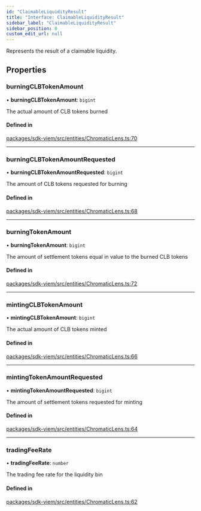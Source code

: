```yaml
---
id: "ClaimableLiquidityResult"
title: "Interface: ClaimableLiquidityResult"
sidebar_label: "ClaimableLiquidityResult"
sidebar_position: 0
custom_edit_url: null
---
```


Represents the result of a claimable liquidity.

## Properties

### burningCLBTokenAmount

• **burningCLBTokenAmount**: `bigint`

The actual amount of CLB tokens burned

#### Defined in

[packages/sdk-viem/src/entities/ChromaticLens.ts:70](https://github.com/chromatic-protocol/sdk/blob/d83cf81/packages/sdk-viem/src/entities/ChromaticLens.ts#L70)

___

### burningCLBTokenAmountRequested

• **burningCLBTokenAmountRequested**: `bigint`

The amount of CLB tokens requested for burning

#### Defined in

[packages/sdk-viem/src/entities/ChromaticLens.ts:68](https://github.com/chromatic-protocol/sdk/blob/d83cf81/packages/sdk-viem/src/entities/ChromaticLens.ts#L68)

___

### burningTokenAmount

• **burningTokenAmount**: `bigint`

The amount of settlement tokens equal in value to the burned CLB tokens

#### Defined in

[packages/sdk-viem/src/entities/ChromaticLens.ts:72](https://github.com/chromatic-protocol/sdk/blob/d83cf81/packages/sdk-viem/src/entities/ChromaticLens.ts#L72)

___

### mintingCLBTokenAmount

• **mintingCLBTokenAmount**: `bigint`

The actual amount of CLB tokens minted

#### Defined in

[packages/sdk-viem/src/entities/ChromaticLens.ts:66](https://github.com/chromatic-protocol/sdk/blob/d83cf81/packages/sdk-viem/src/entities/ChromaticLens.ts#L66)

___

### mintingTokenAmountRequested

• **mintingTokenAmountRequested**: `bigint`

The amount of settlement tokens requested for minting

#### Defined in

[packages/sdk-viem/src/entities/ChromaticLens.ts:64](https://github.com/chromatic-protocol/sdk/blob/d83cf81/packages/sdk-viem/src/entities/ChromaticLens.ts#L64)

___

### tradingFeeRate

• **tradingFeeRate**: `number`

The trading fee rate for the liquidity bin

#### Defined in

[packages/sdk-viem/src/entities/ChromaticLens.ts:62](https://github.com/chromatic-protocol/sdk/blob/d83cf81/packages/sdk-viem/src/entities/ChromaticLens.ts#L62)
